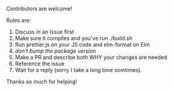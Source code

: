 Contributors are welcome!

Rules are:
1. Discuss in an Issue first
2. Make sure it compiles and you've run ./build.sh
3. Run prettier.js on your JS code and elm-format on Elm
6. _don't bump the package version_
3. Make a PR and describe both WHY your changes are needed
4. Reference the issue
5. Wait for a reply (sorry I take a long time somtimes).

Thanks so much for helping!
